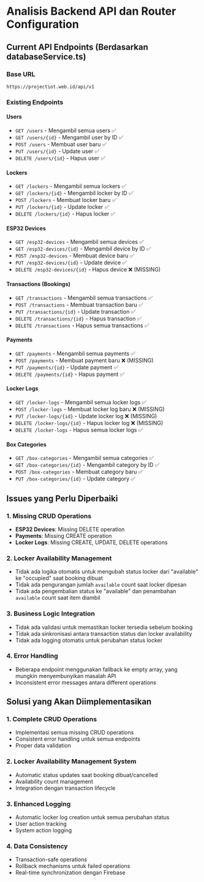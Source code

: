 # Analisis Backend API dan Router Configuration

## Current API Endpoints (Berdasarkan databaseService.ts)

### Base URL
```
https://projectiot.web.id/api/v1
```

### Existing Endpoints

#### Users
- `GET /users` - Mengambil semua users ✅
- `GET /users/{id}` - Mengambil user by ID ✅
- `POST /users` - Membuat user baru ✅
- `PUT /users/{id}` - Update user ✅
- `DELETE /users/{id}` - Hapus user ✅

#### Lockers
- `GET /lockers` - Mengambil semua lockers ✅
- `GET /lockers/{id}` - Mengambil locker by ID ✅
- `POST /lockers` - Membuat locker baru ✅
- `PUT /lockers/{id}` - Update locker ✅
- `DELETE /lockers/{id}` - Hapus locker ✅

#### ESP32 Devices
- `GET /esp32-devices` - Mengambil semua devices ✅
- `GET /esp32-devices/{id}` - Mengambil device by ID ✅
- `POST /esp32-devices` - Membuat device baru ✅
- `PUT /esp32-devices/{id}` - Update device ✅
- `DELETE /esp32-devices/{id}` - Hapus device ❌ (MISSING)

#### Transactions (Bookings)
- `GET /transactions` - Mengambil semua transactions ✅
- `POST /transactions` - Membuat transaction baru ✅
- `PUT /transactions/{id}` - Update transaction ✅
- `DELETE /transactions/{id}` - Hapus transaction ✅
- `DELETE /transactions` - Hapus semua transactions ✅

#### Payments
- `GET /payments` - Mengambil semua payments ✅
- `POST /payments` - Membuat payment baru ❌ (MISSING)
- `PUT /payments/{id}` - Update payment ✅
- `DELETE /payments/{id}` - Hapus payment ✅

#### Locker Logs
- `GET /locker-logs` - Mengambil semua locker logs ✅
- `POST /locker-logs` - Membuat locker log baru ❌ (MISSING)
- `PUT /locker-logs/{id}` - Update locker log ❌ (MISSING)
- `DELETE /locker-logs/{id}` - Hapus locker log ❌ (MISSING)
- `DELETE /locker-logs` - Hapus semua locker logs ✅

#### Box Categories
- `GET /box-categories` - Mengambil semua categories ✅
- `GET /box-categories/{id}` - Mengambil category by ID ✅
- `POST /box-categories` - Membuat category baru ✅
- `PUT /box-categories/{id}` - Update category ✅

## Issues yang Perlu Diperbaiki

### 1. Missing CRUD Operations
- **ESP32 Devices**: Missing DELETE operation
- **Payments**: Missing CREATE operation  
- **Locker Logs**: Missing CREATE, UPDATE, DELETE operations

### 2. Locker Availability Management
- Tidak ada logika otomatis untuk mengubah status locker dari "available" ke "occupied" saat booking dibuat
- Tidak ada pengurangan jumlah `available` count saat locker dipesan
- Tidak ada pengembalian status ke "available" dan penambahan `available` count saat item diambil

### 3. Business Logic Integration
- Tidak ada validasi untuk memastikan locker tersedia sebelum booking
- Tidak ada sinkronisasi antara transaction status dan locker availability
- Tidak ada logging otomatis untuk perubahan status locker

### 4. Error Handling
- Beberapa endpoint menggunakan fallback ke empty array, yang mungkin menyembunyikan masalah API
- Inconsistent error messages antara different operations

## Solusi yang Akan Diimplementasikan

### 1. Complete CRUD Operations
- Implementasi semua missing CRUD operations
- Consistent error handling untuk semua endpoints
- Proper data validation

### 2. Locker Availability Management System
- Automatic status updates saat booking dibuat/cancelled
- Availability count management
- Integration dengan transaction lifecycle

### 3. Enhanced Logging
- Automatic locker log creation untuk semua perubahan status
- User action tracking
- System action logging

### 4. Data Consistency
- Transaction-safe operations
- Rollback mechanisms untuk failed operations
- Real-time synchronization dengan Firebase
